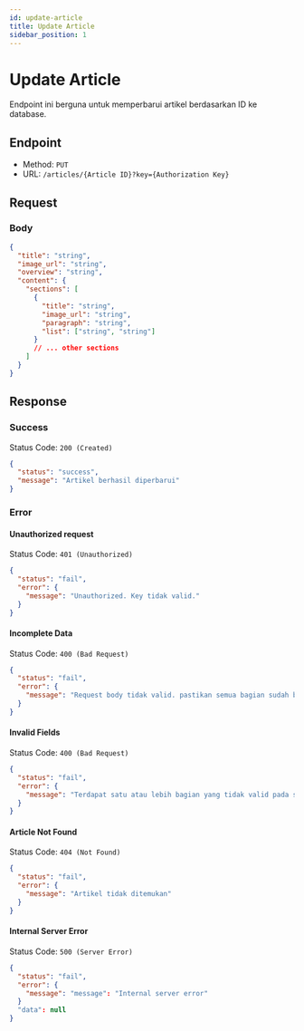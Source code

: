 ```yaml
---
id: update-article
title: Update Article
sidebar_position: 1
---
```


# Update Article

Endpoint ini berguna untuk memperbarui artikel berdasarkan ID ke database.

## Endpoint

- Method: `PUT`
- URL: `/articles/{Article ID}?key={Authorization Key}`

## Request

### Body

```json
{
  "title": "string",
  "image_url": "string",
  "overview": "string",
  "content": {
    "sections": [
      {
        "title": "string",
        "image_url": "string",
        "paragraph": "string",
        "list": ["string", "string"]
      }
      // ... other sections
    ]
  }
}
```

## Response

### Success

Status Code: `200 (Created)`

```json
{
  "status": "success",
  "message": "Artikel berhasil diperbarui"
}
```

### Error

#### Unauthorized request

Status Code: `401 (Unauthorized)`

```json
{
  "status": "fail",
  "error": {
    "message": "Unauthorized. Key tidak valid."
  }
}
```

#### Incomplete Data

Status Code: `400 (Bad Request)`

```json
{
  "status": "fail",
  "error": {
    "message": "Request body tidak valid. pastikan semua bagian sudah benar, dan bagian content menyimpan array sections"
  }
}
```

#### Invalid Fields

Status Code: `400 (Bad Request)`

```json
{
  "status": "fail",
  "error": {
    "message": "Terdapat satu atau lebih bagian yang tidak valid pada sections"
  }
}
```

#### Article Not Found

Status Code: `404 (Not Found)`

```json
{
  "status": "fail",
  "error": {
    "message": "Artikel tidak ditemukan"
  }
}
```

#### Internal Server Error

Status Code: `500 (Server Error)`

```json
{
  "status": "fail",
  "error": {
    "message": "message": "Internal server error"
  }
  "data": null
}
```
